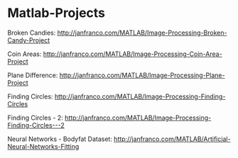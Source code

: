 # Matlab-Projects

Broken Candies: http://janfranco.com/MATLAB/Image-Processing-Broken-Candy-Project

Coin Areas: http://janfranco.com/MATLAB/Image-Processing-Coin-Area-Project

Plane Difference: http://janfranco.com/MATLAB/Image-Processing-Plane-Project

Finding Circles: http://janfranco.com/MATLAB/Image-Processing-Finding-Circles

Finding Circles - 2: http://janfranco.com/MATLAB/Image-Processing-Finding-Circles---2

Neural Networks - Bodyfat Dataset: http://janfranco.com/MATLAB/Artificial-Neural-Networks-Fitting
